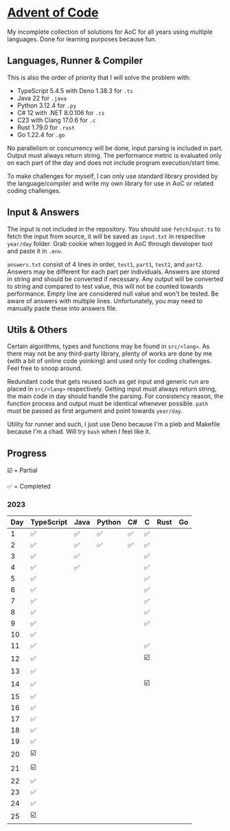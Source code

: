 # [Advent of Code](https://adventofcode.com/)

My incomplete collection of solutions for AoC for all years using multiple languages. Done for
learning purposes because fun.

## Languages, Runner & Compiler

This is also the order of priority that I will solve the problem with:

- TypeScript 5.4.5 with Deno 1.38.3 for `.ts`
- Java 22 for `.java`
- Python 3.12.4 for `.py`
- C# 12 with .NET 8.0.106 for `.cs`
- C23 with Clang 17.0.6 for `.c`
- Rust 1.79.0 for `.rust`
- Go 1.22.4 for `.go`

No parallelism or concurrency will be done, input parsing is included in part. Output must always
return string. The performance metric is evaluated only on each part of the day and does not include
program execution/start time.

To make challenges for myself, I can only use standard library provided by the language/compiler and
write my own library for use in AoC or related coding challenges.

## Input & Answers

The input is not included in the repository. You should use `fetchInput.ts` to fetch the input from
source, it will be saved as `input.txt` in respective `year/day` folder. Grab cookie when logged in
AoC through developer tool and paste it in `.env`.

`answers.txt` consist of 4 lines in order, `test1`, `part1`, `test2`, and `part2`. Answers may be
different for each part per individuals. Answers are stored in string and should be converted if
necessary. Any output will be converted to string and compared to test value, this will not be
counted towards performance. Empty line are considered null value and won't be tested. Be aware of
answers with multiple lines. Unfortunately, you may need to manually paste these into answers file.

## Utils & Others

Certain algorithms, types and functions may be found in `src/<lang>`. As there may not be any
third-party library, plenty of works are done by me (with a bit of online code yoinking) and used
only for coding challenges. Feel free to snoop around.

Redundant code that gets reused such as get input and generic run are placed in `src/<lang>`
respectively. Getting input must always return string, the main code in day should handle the
parsing. For consistency reason, the function process and output must be identical whenever
possible. `path` must be passed as first argument and point towards `year/day`.

Utility for runner and such, I just use Deno because I'm a pleb and Makefile because I'm a chad.
Will try `bash` when I feel like it.

## Progress

☑️ = Partial

✅ = Completed

### 2023

| Day | TypeScript | Java | Python | C# | C  | Rust | Go |
| --- | ---------- | ---- | ------ | -- | -- | ---- | -- |
| 1   | ✅         | ✅   | ✅     | ✅ | ✅ |      |    |
| 2   | ✅         | ✅   | ✅     | ✅ | ✅ |      |    |
| 3   | ✅         | ✅   |        |    | ✅ |      |    |
| 4   | ✅         | ✅   |        |    | ✅ |      |    |
| 5   | ✅         |      |        |    | ✅ |      |    |
| 6   | ✅         |      |        |    | ✅ |      |    |
| 7   | ✅         |      |        |    | ✅ |      |    |
| 8   | ✅         |      |        |    | ✅ |      |    |
| 9   | ✅         |      |        |    | ✅ |      |    |
| 10  | ✅         |      |        |    |    |      |    |
| 11  | ✅         |      |        |    | ✅ |      |    |
| 12  | ✅         |      |        |    | ☑️  |      |    |
| 13  | ✅         |      |        |    |    |      |    |
| 14  | ✅         |      |        |    | ☑️  |      |    |
| 15  | ✅         |      |        |    |    |      |    |
| 16  | ✅         |      |        |    |    |      |    |
| 17  | ✅         |      |        |    |    |      |    |
| 18  | ✅         |      |        |    |    |      |    |
| 19  | ✅         |      |        |    |    |      |    |
| 20  | ☑️          |      |        |    |    |      |    |
| 21  | ☑️          |      |        |    |    |      |    |
| 22  | ✅         |      |        |    |    |      |    |
| 23  | ✅         |      |        |    |    |      |    |
| 24  | ✅         |      |        |    |    |      |    |
| 25  | ☑️          |      |        |    |    |      |    |

